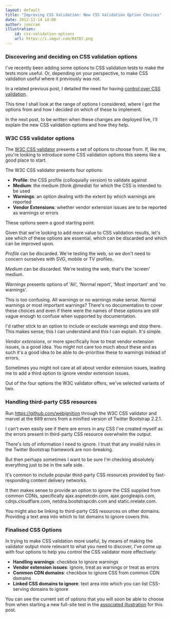 ```yaml
---
layout: default
title: "Improving CSS Validation: New CSS Validation Option Choices"
date: 2012-12-14 14:00
author: joncram
illustration:
    id: css-validation-options
    url: https://i.imgur.com/K4TB7.png
---
```


###  Discovering and deciding on CSS validation options

I've recently been adding some options to CSS validation tests to make the
tests more useful. Or, depending on your perspective, to make CSS validation
useful where it previously was not.

In a related previous post, I detailed the need for having [control over CSS validation](/improving-css-validation-the-need-for-control-over-css-validation/).

This time I shall look at the range of  options I considered, where I
got the options from and how I decided on which of these to implement.

In the next post, to be written when these changes are deployed live,
I'll explain the new CSS validation options and how they help.

###  W3C CSS validator options

The [W3C CSS validator](https://jigsaw.w3.org/css-validator/)
presents a set of options to choose from. If, like me, you're looking to
introduce some CSS validation options this seems like a good place
to start.

The W3C CSS validator presents four options:

- **Profile**: the CSS profile (colloquially *version*) to validate against
- **Medium**: the medium (think *@media*) for which the CSS is intended to be used
- **Warnings**: an option dealing with the extent by which warnings are reported
- **Vendor Extensions**: whether vendor extension issues are to be reported as warnings or errors

These options seem a good starting point.

Given that we're looking to add more value to CSS validation results,
let's see which of these options are essential, which can be discarded
and which can be improved upon.

*Profile* can be discarded. We're testing the web, so we don't
need to concern ourselves with SVG, mobile or TV profiles.

*Medium* can be discarded. We're testing the web, that's the 'screen'
medium.

*Warnings* presents options of 'All', 'Normal report', 'Most important'
and 'no warnings'.

This is too confusing. All warnings or no warnings make sense. Normal warnings
or most important warnings? There's no documentation to cover these choices
and even if there were the names of these options are still vague enough to
confuse when supported by documentation.

I'd rather stick to an option to include or exclude warnings and stop there.
This makes sense, this I can understand and this I can explain. It's simple.

*Vendor extensions*, or more specifically how to treat vendor
extension issues, is a good idea. You might not care too much about
these and as such it's a good idea to be able to de-prioritise these
to warnings instead of errors.

Sometimes you might not care at all about vendor extension issues, leading
me to add a third option to ignore vendor extension issues.

Out of the four options the W3C validator offers, we've selected variants
of two.

### Handling third-party CSS resources

Run https://github.com/webignition through the W3C CSS validator and marvel at the
689 errors from a minified version of Twitter Bootstrap 2.2.1.

I can't even easily see if there are errors in any CSS I've created myself
as the errors present in third-party CSS resource overwhelm the output.

There's lots of information I need to ignore. I trust that any invalid
rules in the Twitter Bootstrap framework are non-breaking.

But then perhaps sometimes I want to be sure I'm checking absolutely
everything just to be in the safe side.

It's common to include popular third-party CSS resources provided by
fast-responding content delivery networks.

It then makes sense to provide an option to ignore the CSS supplied from
common CDNs, specifically ajax.aspnetcdn.com, ajax.googleapis.com,
cdnjs.cloudflare.com, netdna.bootstrapcdn.com and static.nrelate.com.

You might also be linking to third-party CSS resources on other domains.
Providing a text area into which to list domains to ignore covers this.

### Finalised CSS Options

In trying to make CSS validation more useful, by means of making the
validator output more relevant to what you need to discover, I've
come up with four options to help you control the CSS validator more
effectively:

- **Handling warnings**: checkbox to ignore warnings
- **Vendor extension issues**: ignore, treat as warnings or treat as errors
- **Common CDN domains**: checkbox to ignore CSS from common CDN domains
- **Linked CSS domains to ignore**: text area into which you can list CSS-serving domains to ignore

You can see the current set of options that you will soon be able to choose
from when starting a new full-site test in the [associated illustration](/illustrations/css-validation-options/) for
this post.
